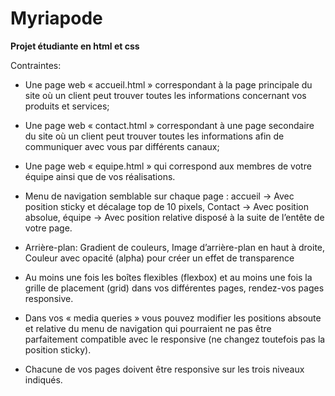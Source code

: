 # Myriapode

 <strong>Projet étudiante en html et css</strong>
 
Contraintes:

- Une page web « accueil.html » correspondant à la page principale du site où un client peut trouver toutes les informations concernant vos produits et 
services;
- Une page web « contact.html » correspondant à une page secondaire du site où un client peut trouver toutes les informations afin de communiquer avec 
vous par différents canaux;
- Une page web « equipe.html » qui correspond aux membres de votre équipe ainsi que de vos réalisations.

- Menu de navigation semblable sur chaque page : accueil -> Avec position sticky et décalage top de 
10 pixels, Contact -> Avec position absolue, équipe -> Avec position relative disposé à la 
suite de l’entête de votre page.

- Arrière-plan: Gradient de couleurs, Image d’arrière-plan en haut à droite, Couleur avec opacité (alpha) pour 
créer un effet de transparence

- Au moins une fois les boîtes flexibles (flexbox) et au moins une fois la grille de placement (grid) dans vos 
différentes pages, rendez-vos pages responsive. 

- Dans vos « media queries » vous pouvez modifier les positions absoute et 
relative du menu de navigation qui pourraient ne pas être parfaitement compatible avec le responsive (ne changez 
toutefois pas la position sticky).

- Chacune de vos pages doivent être responsive sur les trois niveaux indiqués.

